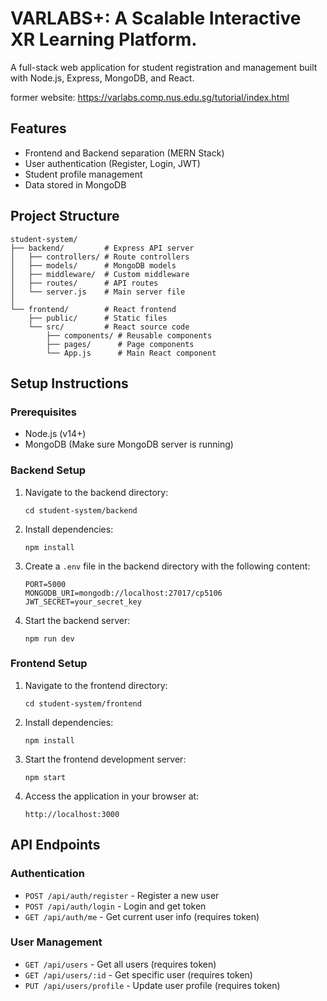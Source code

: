 # VARLABS+: A Scalable Interactive XR Learning Platform.

A full-stack web application for student registration and management built with Node.js, Express, MongoDB, and React.

former website: https://varlabs.comp.nus.edu.sg/tutorial/index.html
## Features

- Frontend and Backend separation (MERN Stack)
- User authentication (Register, Login, JWT)
- Student profile management
- Data stored in MongoDB

## Project Structure

```
student-system/
├── backend/         # Express API server
│   ├── controllers/ # Route controllers
│   ├── models/      # MongoDB models
│   ├── middleware/  # Custom middleware
│   ├── routes/      # API routes
│   └── server.js    # Main server file
│
└── frontend/        # React frontend
    ├── public/      # Static files
    └── src/         # React source code
        ├── components/ # Reusable components
        ├── pages/      # Page components
        └── App.js      # Main React component
```

## Setup Instructions

### Prerequisites

- Node.js (v14+)
- MongoDB (Make sure MongoDB server is running)

### Backend Setup

1. Navigate to the backend directory:
   ```
   cd student-system/backend
   ```

2. Install dependencies:
   ```
   npm install
   ```

3. Create a `.env` file in the backend directory with the following content:
   ```
   PORT=5000
   MONGODB_URI=mongodb://localhost:27017/cp5106
   JWT_SECRET=your_secret_key
   ```

4. Start the backend server:
   ```
   npm run dev
   ```

### Frontend Setup

1. Navigate to the frontend directory:
   ```
   cd student-system/frontend
   ```

2. Install dependencies:
   ```
   npm install
   ```

3. Start the frontend development server:
   ```
   npm start
   ```

4. Access the application in your browser at:
   ```
   http://localhost:3000
   ```

## API Endpoints

### Authentication

- `POST /api/auth/register` - Register a new user
- `POST /api/auth/login` - Login and get token
- `GET /api/auth/me` - Get current user info (requires token)

### User Management

- `GET /api/users` - Get all users (requires token)
- `GET /api/users/:id` - Get specific user (requires token)
- `PUT /api/users/profile` - Update user profile (requires token) 